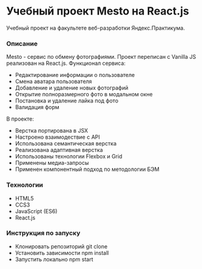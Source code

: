 # Учебный проект Mesto на React.js

Учебный проект на факультете веб-разработки Яндекс.Практикума.

### Описание

Mesto - сервис по обмену фотографиями. Проект переписан с Vanilla JS реализован на React.js. Функционал сервиса:

- Редактирование информации о пользователе
- Смена аватара пользователя
- Добавление и удаление новых фотографий
- Открытие полноразмерного фото в модальном окне
- Постановка и удаление лайка под фото
- Валидация форм

В проекте:

- Верстка портирована в JSX
- Настроено взаимодествие с API
- Использована семантическая верстка
- Реализована адаптивная верстка
- Использованы технологии Flexbox и Grid
- Применены медиа-запросы
- Применен компонентный подход по методологии БЭМ

### Технологии

- HTML5
- CCS3
- JavaScript (ES6)
- React.js

### Инструкция по запуску

- Клонировать репозиторий git clone
- Установить зависимости npm install
- Запустить локально npm start
